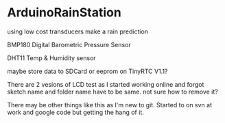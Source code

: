 # ArduinoRainStation
using low cost transducers make a rain prediction

BMP180 Digital Barometric Pressure Sensor

DHT11 Temp & Humidity sensor

maybe store data to SDCard or eeprom on TinyRTC V1.1?

There are 2 vesions of LCD test as I started working online and forgot sketch name and folder name have to be same. not sure how to remove it?

There  may be other things like this as I'm new to git. Started to on svn at work and google code but getting the hang of it.
